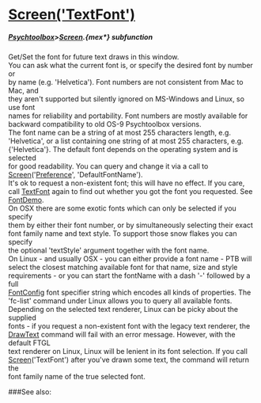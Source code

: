 # [Screen('TextFont')](Screen-TextFont) 
##### [Psychtoolbox](Psychtoolbox)>[Screen](Screen).{mex*} subfunction


Get/Set the font for future text draws in this window.  
You can ask what the current font is, or specify the desired font by number or  
by name (e.g. 'Helvetica'). Font numbers are not consistent from Mac to Mac, and  
they aren't supported but silently ignored on MS-Windows and Linux, so use font  
names for reliability and portability. Font numbers are mostly available for  
backward compatibility to old OS-9 Psychtoolbox versions.  
The font name can be a string of at most 255 characters length, e.g.  
'Helvetica', or a list containing one string of at most 255 characters, e.g.  
{'Helvetica'}. The default font depends on the operating system and is selected  
for good readability. You can query and change it via a call to  
[Screen](Screen)('[Preference](Preference)', 'DefaultFontName').  
It's ok to request a non-existent font; this will have no effect. If you care,  
call [TextFont](TextFont) again to find out whether you got the font you requested. See  
[FontDemo](FontDemo).  
On OSX there are some exotic fonts which can only be selected if you specify  
them by either their font number, or by simultaneously selecting their exact  
font family name and text style. To support those snow flakes you can specify  
the optional 'textStyle' argument together with the font name.  
On Linux - and usually OSX - you can either provide a font name - PTB will  
select the closest matching available font for that name, size and style  
requirements - or you can start the fontName with a dash '-' followed by a full  
[FontConfig](FontConfig) font specifier string which encodes all kinds of properties. The  
'fc-list' command under Linux allows you to query all available fonts.  
Depending on the selected text renderer, Linux can be picky about the supplied  
fonts - if you request a non-existent font with the legacy text renderer, the  
[DrawText](DrawText) command will fail with an error message. However, with the default FTGL  
text renderer on Linux, Linux will be lenient in its font selection. If you call  
[Screen](Screen)('TextFont') after you've drawn some text, the command will return the  
font family name of the true selected font.   


###See also:

